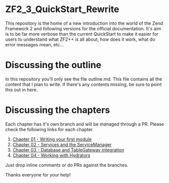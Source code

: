 ZF2_3_QuickStart_Rewrite
========================

This repository is the home of a new introduction into the world of the Zend Framework 2 and following versions for
the official documentation. It's aim is to be far more verbose than the current QuickStart to make it easier for users
to understand what ZF2++ is all about, how does it work, what do error messages mean, etc...

Discussing the outline
======================

In this repository you'll only see the file outline.md. This file contains all the content that I plan to write. If
there's any contents missing, be sure to point this out in here.

Discussing the chapters
=======================

Each chapter has it's own branch and will be managed through a PR. Please check the following links for each chapter.

1. [Chapter 01 - Writing your first module](https://github.com/manuakasam/ZF2_3_QuickStart_Rewrite/pull/7/files)
2. [Chapter 02 - Services and the ServiceManager](https://github.com/manuakasam/ZF2_3_QuickStart_Rewrite/pull/8/files)
3. [Chapter 03 - Database and TableGateway integration](https://github.com/manuakasam/ZF2_3_QuickStart_Rewrite/pull/10/files)
4. [Chapter 04 - Working with Hydrators](https://github.com/manuakasam/ZF2_3_QuickStart_Rewrite/pull/11/files)

Just drop inline comments or do PRs against the branches.

Thanks everyone for your help!
